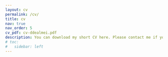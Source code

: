 ```yaml
---
layout: cv
permalink: /cv/
title: cv
nav: true
nav_order: 5
cv_pdf: cv-ddealmei.pdf
description: You can download my short CV here. Please contact me if you want more information, or a more updated one.
# toc:
#   sidebar: left
---
```

